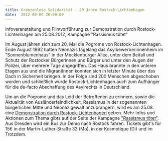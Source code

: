 ```yaml
---
title: Grenzenlose Solidarität - 20 Jahre Rostock-Lichtenhagen
date:  2012-08-09 20:00:00
---
```


Infoveranstaltung und Filmvorführung zur Demonstration durch
Rostock-Lichtenhagen am 25.08.2012, Kampagne "Rassismus tötet"



Im August jähren sich zum 20. Mal die Pogrome von
Rostock-Lichtenhagen. Ende August 1992 hatten Neonazis tagelang das
Asylbewerberinnenheim im "Sonnenblumenhaus" in der Mecklenburger Allee,
unter dem Beifall und Schutz der Rostocker Bürgerinnen und Bürger und
unter den Augen der Polizei, über mehrere Tage angegriffen. Das Haus
brannte in den unteren Etagen aus und die MigrantInnen konnten sich in
letzter Minute über das Dach in Sicherheit bringen. In der Folge sind 200
Menschen abgeschoben worden und schließlich wurde Rostock-Lichtenhagen
auch zum Aufhänger für die de-facto Abschaffung des Asylrechts in
Deutschland.


Um an die Pogrome und das Leid der Betroffenen zu erinnern, sowie die
Aktualität von Ausländerfeindlichkeit, Rassismus in der sogenannten
bürgerlichen Mitte und Neonazigewalt anzuprangern, wird es am 25.08. eine
<a href="http://lichtenhagen.blogsport.de">Demonstration durch
Rostock-Lichtenhagen</a> geben. Mehr Infos und Aktionen zum Thema gibts
auf der Seite der Kampagne <a href="http://rassismus-toetet.de/">"Rassismus tötet"</a>. Aus Dresden wird
ein Bus zur Demo nach Rostock fahren. Tickets gibt's für 15€ in der
Martin-Luther-Straße 33 (Mo), in der Kosmotique (Di) und im Trotzdem.


